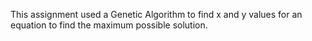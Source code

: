 This assignment used a Genetic Algorithm to find x and y values for an equation to find the maximum possible solution.

